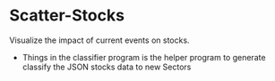 # Scatter-Stocks
Visualize the impact of current events on stocks.

- Things in the classifier program is the helper program to generate classify the JSON stocks data to new Sectors

